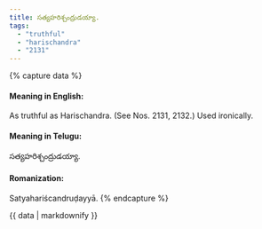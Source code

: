 ```yaml
---
title: సత్యహరిశ్చంద్రుడయ్యా.
tags:
  - "truthful"
  - "harischandra"
  - "2131"
---
```


{% capture data %}
#### Meaning in English:
As truthful as Harischandra.
(See Nos. 2131, 2132.)
Used ironically.

#### Meaning in Telugu:
సత్యహరిశ్చంద్రుడయ్యా.

#### Romanization:
Satyahariścandruḍayyā.
{% endcapture %}

{{ data | markdownify }}

